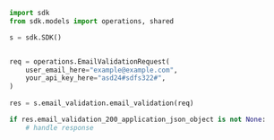 <!-- Start SDK Example Usage -->
```python
import sdk
from sdk.models import operations, shared

s = sdk.SDK()


req = operations.EmailValidationRequest(
    user_email_here="example@example.com",
    your_api_key_here="asd24#sdfs322#",
)
    
res = s.email_validation.email_validation(req)

if res.email_validation_200_application_json_object is not None:
    # handle response
```
<!-- End SDK Example Usage -->